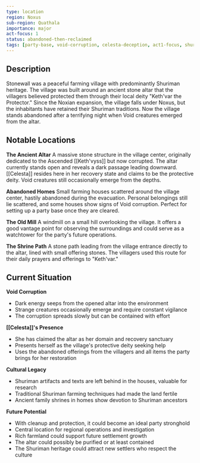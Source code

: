 ```yaml
---
type: location
region: Noxus
sub-region: Quathala
importance: major
act-focus: 1
status: abandoned-then-reclaimed
tags: [party-base, void-corruption, celesta-deception, act1-focus, shuriman-heritage, kethvyss-portal]
---
```


## Description

Stonewall was a peaceful farming village with predominantly Shuriman heritage. The village was built around an ancient stone altar that the villagers believed protected them through their local deity "Keth'var the Protector." Since the Noxian expansion, the village falls under Noxus, but the inhabitants have retained their Shuriman traditions. Now the village stands abandoned after a terrifying night when Void creatures emerged from the altar.

## Notable Locations

**The Ancient Altar** A massive stone structure in the village center, originally dedicated to the Ascended [[Keth'vyss]] but now corrupted. The altar currently stands open and reveals a dark passage leading downward. [[Celesta]] resides here in her recovery state and claims to be the protective deity. Void creatures still occasionally emerge from the depths.

**Abandoned Homes** Small farming houses scattered around the village center, hastily abandoned during the evacuation. Personal belongings still lie scattered, and some houses show signs of Void corruption. Perfect for setting up a party base once they are cleared.

**The Old Mill** A windmill on a small hill overlooking the village. It offers a good vantage point for observing the surroundings and could serve as a watchtower for the party's future operations.

**The Shrine Path** A stone path leading from the village entrance directly to the altar, lined with small offering stones. The villagers used this route for their daily prayers and offerings to "Keth'var."

## Current Situation

**Void Corruption**

- Dark energy seeps from the opened altar into the environment
- Strange creatures occasionally emerge and require constant vigilance
- The corruption spreads slowly but can be contained with effort

**[[Celesta]]'s Presence**

- She has claimed the altar as her domain and recovery sanctuary
- Presents herself as the village's protective deity seeking help
- Uses the abandoned offerings from the villagers and all items the party brings for her restoration

**Cultural Legacy**

- Shuriman artifacts and texts are left behind in the houses, valuable for research
- Traditional Shuriman farming techniques had made the land fertile
- Ancient family shrines in homes show devotion to Shuriman ancestors

**Future Potential**

- With cleanup and protection, it could become an ideal party stronghold
- Central location for regional operations and investigation
- Rich farmland could support future settlement growth
- The altar could possibly be purified or at least contained
- The Shuriman heritage could attract new settlers who respect the culture